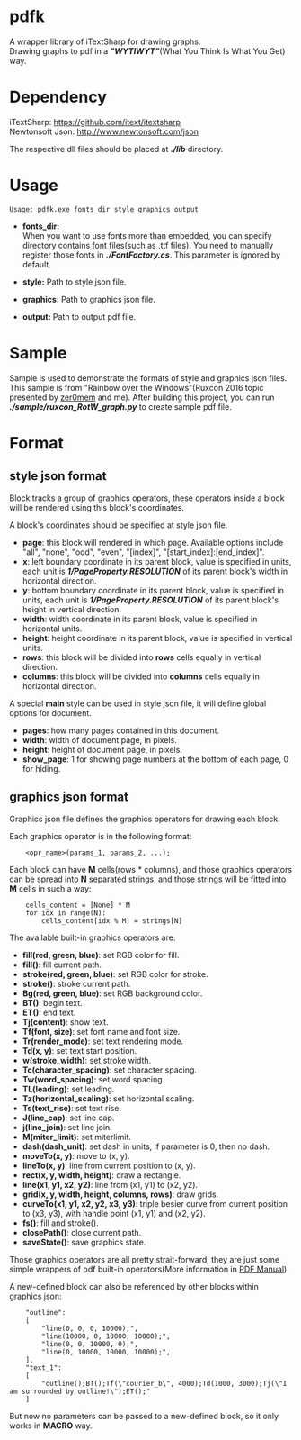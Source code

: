 # pdfk
A wrapper library of iTextSharp for drawing graphs.  
Drawing graphs to pdf in a ***"WYTIWYT"***(What You Think Is What You Get) way. 

# Dependency
iTextSharp: <https://github.com/itext/itextsharp>    
Newtonsoft Json: <http://www.newtonsoft.com/json>

The respective dll files should be placed at ***./lib*** directory.

# Usage
    Usage: pdfk.exe fonts_dir style graphics output
    
* **fonts_dir:**    
When you want to use fonts more than embedded, you can specify directory contains font files(such as .ttf files).
You need to manually register those fonts in ***./FontFactory.cs***.
This parameter is ignored by default.

* **style:**
Path to style json file.

* **graphics:**
Path to graphics json file.

* **output:**
Path to output pdf file.


# Sample
Sample is used to demonstrate the formats of style and graphics json files.
This sample is from "Rainbow over the Windows"(Ruxcon 2016 topic presented by [zer0mem](<https://github.com/zer0mem>) and me).
After building this project, you can run ***./sample/ruxcon_RotW_graph.py*** to create sample pdf file.

# Format
## style json format
Block tracks a group of graphics operators, these operators inside a block will be rendered using this block's coordinates. 

A block's coordinates should be specified at style json file. 
* **page**: this block will rendered in which page. Available options include "all", "none", "odd", "even", "[index]", "[start_index]:[end_index]".
* **x**: left boundary coordinate in its parent block, value is specified in units, each unit is ***1/PageProperty.RESOLUTION*** of its parent block's width in horizontal direction.
* **y**: bottom boundary coordinate in its parent block, value is specified in units, each unit is ***1/PageProperty.RESOLUTION*** of its parent block's height in vertical direction.
* **width**: width coordinate in its parent block, value is specified in horizontal units.
* **height**: height coordinate in its parent block, value is specified in vertical units.
* **rows**: this block will be divided into **rows** cells equally in vertical direction.
* **columns**: this block will be divided into **columns** cells equally in horizontal direction.

A special **main** style can be used in style json file, it will define global options for document.
* **pages**: how many pages contained in this document.
* **width**: width of document page, in pixels.
* **height**: height of document page, in pixels.
* **show_page**: 1 for showing page numbers at the bottom of each page, 0 for hiding.

## graphics json format
Graphics json file defines the graphics operators for drawing each block.

Each graphics operator is in the following format:
        
        <opr_name>(params_1, params_2, ...);
        
Each block can have **M** cells(rows * columns), and those graphics operators can be spread into **N** separated strings, and those strings will be fitted into **M** cells in such a way:

        cells_content = [None] * M
        for idx in range(N):
            cells_content[idx % M] = strings[N]
            
The available built-in graphics operators are:
* **fill(red, green, blue)**: set RGB color for fill.
* **fill()**: fill current path.
* **stroke(red, green, blue)**: set RGB color for stroke.
* **stroke()**: stroke current path.
* **Bg(red, green, blue)**: set RGB background color.
* **BT()**: begin text.
* **ET()**: end text.
* **Tj(content)**: show text.
* **Tf(font, size)**: set font name and font size.
* **Tr(render_mode)**: set text rendering mode.
* **Td(x, y)**: set text start position.
* **w(stroke_width)**: set stroke width.
* **Tc(character_spacing)**: set character spacing.
* **Tw(word_spacing)**: set word spacing.
* **TL(leading)**: set leading.
* **Tz(horizontal_scaling)**: set horizontal scaling.
* **Ts(text_rise)**: set text rise.
* **J(line_cap)**: set line cap.
* **j(line_join)**: set line join.
* **M(miter_limit)**: set miterlimit.
* **dash(dash_unit)**: set dash in units, if parameter is 0, then no dash.
* **moveTo(x, y)**: move to (x, y).
* **lineTo(x, y)**: line from current position to (x, y).
* **rect(x, y, width, height)**: draw a rectangle.
* **line(x1, y1, x2, y2)**: line from (x1, y1) to (x2, y2).
* **grid(x, y, width, height, columns, rows)**: draw grids.
* **curveTo(x1, y1, x2, y2, x3, y3)**: triple besier curve from current position to (x3, y3), with handle point (x1, y1) and (x2, y2).
* **fs()**: fill and stroke().
* **closePath()**: close current path.
* **saveState()**: save graphics state.

Those graphics operators are all pretty strait-forward, they are just some simple wrappers of pdf built-in operators(More information in [PDF Manual](<http://wwwimages.adobe.com/content/dam/Adobe/en/devnet/pdf/pdfs/PDF32000_2008.pdf>))

A new-defined block can also be referenced by other blocks within graphics json:
      

        "outline":
      	[
      	    "line(0, 0, 0, 10000);",
      	    "line(10000, 0, 10000, 10000);",
      	    "line(0, 0, 10000, 0);",
      	    "line(0, 10000, 10000, 10000);",
      	],
      	"text_1":
      	[
      	    "outline();BT();Tf(\"courier_b\", 4000);Td(1000, 3000);Tj(\"I am surrounded by outline!\");ET();"
      	]
      	
But now no parameters can be passed to a new-defined block, so it only works in **MACRO** way.
            